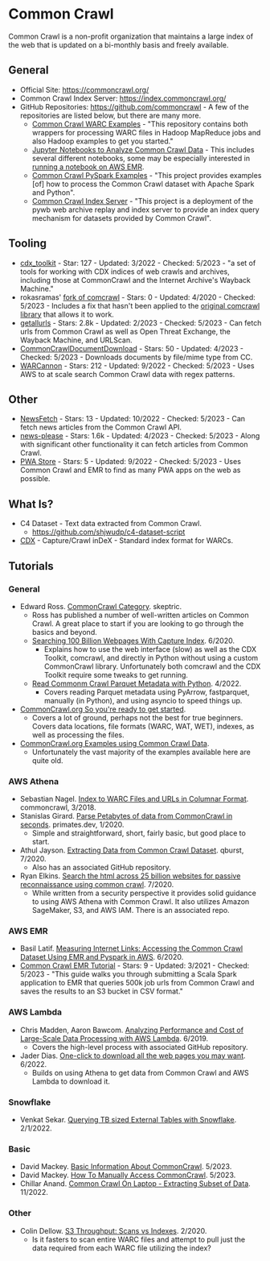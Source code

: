 # Common Crawl
Common Crawl is a non-profit organization that maintains a large index of the web that is updated on a bi-monthly basis and freely available.

## General
- Official Site: https://commoncrawl.org/
- Common Crawl Index Server: https://index.commoncrawl.org/
- GitHub Repositories: https://github.com/commoncrawl - A few of the repositories are listed below, but there are many more.
    - [Common Crawl WARC Examples](https://github.com/commoncrawl/cc-warc-examples) - "This repository contains both wrappers for processing WARC files in Hadoop MapReduce jobs and also Hadoop examples to get you started."
    - [Jupyter Notebooks to Analyze Common Crawl Data](https://github.com/commoncrawl/cc-notebooks) - This includes several different notebooks, some may be especially interested in [running a notebook on AWS EMR](https://github.com/commoncrawl/cc-notebooks/blob/main/cc-emr-notebook/cluster_setup.md).
    - [Common Crawl PySpark Examples](https://github.com/commoncrawl/cc-pyspark) - "This project provides examples [of] how to process the Common Crawl dataset with Apache Spark and Python".
    - [Common Crawl Index Server](https://github.com/commoncrawl/cc-index-server) - "This project is a deployment of the pywb web archive replay and index server to provide an index query mechanism for datasets provided by Common Crawl".

## Tooling
- [cdx_toolkit](https://github.com/cocrawler/cdx_toolkit) - Star: 127 - Updated: 3/2022 - Checked: 5/2023 - "a set of tools for working with CDX indices of web crawls and archives, including those at CommonCrawl and the Internet Archive's Wayback Machine."
- rokasramas' [fork of comcrawl](https://github.com/rokasramas/comcrawl) - Stars: 0 - Updated: 4/2020 - Checked: 5/2023 - Includes a fix that hasn't been applied to the [original comcrawl library](https://github.com/michaelharms/comcrawl/) that allows it to work.
- [getallurls](https://github.com/lc/gau) - Stars: 2.8k - Updated: 2/2023 - Checked: 5/2023 - Can fetch urls from Common Crawl as well as Open Threat Exchange, the Wayback Machine, and URLScan.
- [CommonCrawlDocumentDownload](https://github.com/centic9/CommonCrawlDocumentDownload) - Stars: 50 - Updated: 4/2023 - Checked: 5/2023 - Downloads documents by file/mime type from CC.
- [WARCannon](https://github.com/c6fc/warcannon) - Stars: 212 - Updated: 9/2022 - Checked: 5/2023 - Uses AWS to at scale search Common Crawl data with regex patterns.

## Other
- [NewsFetch](https://newsfetch.tech/) - Stars: 13 - Updated: 10/2022 - Checked: 5/2023 - Can fetch news articles from the Common Crawl API.
- [news-please](https://github.com/fhamborg/news-please) - Stars: 1.6k - Updated: 4/2023 - Checked: 5/2023 - Along with significant other functionality it can fetch articles from Common Crawl.
- [PWA Store](https://github.com/Tarasa24/PWA-Store) - Stars: 5 - Updated: 9/2022 - Checked: 5/2023 - Uses Common Crawl and EMR to find as many PWA apps on the web as possible.

## What Is?
- C4 Dataset - Text data extracted from Common Crawl.
    - https://github.com/shjwudp/c4-dataset-script
- [CDX](https://github.com/webrecorder/pywb/wiki/CDX-Index-Format) - Capture/Crawl inDeX - Standard index format for WARCs.

## Tutorials

### General
- Edward Ross. [CommonCrawl Category](https://skeptric.com/#category=commoncrawl). skeptric.
    - Ross has published a number of well-written articles on Common Crawl. A great place to start if you are looking to go through the basics and beyond.
    - [Searching 100 Billion Webpages With Capture Index](https://skeptric.com/searching-100b-pages-cdx/). 6/2020.
        - Explains how to use the web interface (slow) as well as the CDX Toolkit, comcrawl, and directly in Python without using a custom CommonCrawl library. Unfortunately both comcrawl and the CDX Toolkit require some tweaks to get running.
    - [Read Commonm Crawl Parquet Metadata with Python](https://skeptric.com/reading-parquet-metadata/). 4/2022.
        - Covers reading Parquet metadata using PyArrow, fastparquet, manually (in Python), and using asyncio to speed things up.
- [CommonCrawl.org So you're ready to get started](https://commoncrawl.org/the-data/get-started/).
    - Covers a lot of ground, perhaps not the best for true beginners. Covers data locations, file formats (WARC, WAT, WET), indexes, as well as processing the files.
- [CommonCrawl.org Examples using Common Crawl Data](https://commoncrawl.org/the-data/examples/).
    - Unfortunately the vast majority of the examples available here are quite old.

### AWS Athena
- Sebastian Nagel. [Index to WARC Files and URLs in Columnar Format](https://commoncrawl.org/2018/03/index-to-warc-files-and-urls-in-columnar-format/). commoncrawl, 3/2018.
- Stanislas Girard. [Parse Petabytes of data from CommonCrawl in seconds](https://www.primates.dev/parse-petabytes-of-data-from-commoncrawl-in-seconds/). primates.dev, 1/2020.
    - Simple and straightforward, short, fairly basic, but good place to start.
- Athul Jayson. [Extracting Data from Common Crawl Dataset](https://blog.qburst.com/2020/07/extracting-data-from-common-crawl-dataset/). qburst, 7/2020.
    - Also has an associated GitHub repository.
- Ryan Elkins. [Search the html across 25 billion websites for passive reconnaissance using common crawl](https://medium.com/@brevityinmotion/search-the-html-across-25-billion-websites-for-passive-reconnaissance-using-common-crawl-7fe109250b83). 7/2020.
    - While written from a security perspective it provides solid guidance to using AWS Athena with Common Crawl. It also utilizes Amazon SageMaker, S3, and AWS IAM. There is an associated repo.

### AWS EMR
- Basil Latif. [Measuring Internet Links: Accessing the Common Crawl Dataset Using EMR and Pyspark in AWS](https://basil-latif.medium.com/measuring-internet-links-accessing-the-common-crawl-dataset-using-emr-and-pyspark-in-aws-fcf5eb26afd9). 6/2020.
- [Common Crawl EMR Tutorial](https://github.com/haydenhw/commoncrawl-emr-tutorial) - Stars: 9 - Updated: 3/2021 - Checked: 5/2023 - "This guide walks you through submitting a Scala Spark application to EMR that queries 500k job urls from Common Crawl and saves the results to an S3 bucket in CSV format."

### AWS Lambda
- Chris Madden, Aaron Bawcom. [Analyzing Performance and Cost of Large-Scale Data Processing with AWS Lambda](https://aws.amazon.com/blogs/apn/analyzing-performance-and-cost-of-large-scale-data-processing-with-aws-lambda/). 6/2019.
    - Covers the high-level process with associated GitHub repository.
- Jader Dias. [One-click to download all the web pages you may want](https://medium.com/@jaderd/one-click-to-download-exactly-the-web-pages-you-may-want-no-matter-how-many-they-are-d4834265a0a3). 6/2022.
    - Builds on using Athena to get data from Common Crawl and AWS Lambda to download it.

### Snowflake
- Venkat Sekar. [Querying TB sized External Tables with Snowflake](https://medium.com/snowflake/querying-tb-sized-external-tables-with-snowflake-5ab14e807d3). 2/1/2022.


### Basic
- David Mackey. [Basic Information About CommonCrawl](common-crawl/basic-info-common-crawl.md). 5/2023.
- David Mackey. [How To Manually Access CommonCrawl](common-crawl/basic-manually-accessing-common-crawl.md). 5/2023.
- Chillar Anand. [Common Crawl On Laptop - Extracting Subset of Data](https://avilpage.com/2022/11/common-crawl-laptop-extract-subset.html). 11/2022.

### Other
- Colin Dellow. [S3 Throughput: Scans vs Indexes](https://code402.com/blog/s3-scans-vs-index/). 2/2020.
    - Is it fasters to scan entire WARC files and attempt to pull just the data required from each WARC file utilizing the index?